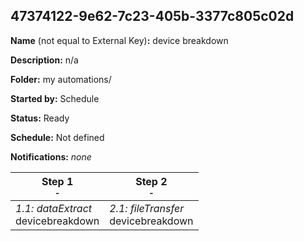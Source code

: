 ## 47374122-9e62-7c23-405b-3377c805c02d

**Name** (not equal to External Key)**:** device breakdown

**Description:** n/a

**Folder:** my automations/

**Started by:** Schedule

**Status:** Ready

**Schedule:** Not defined

**Notifications:** _none_


| Step 1<br>_<small>-</small>_ | Step 2<br>_<small>-</small>_ |
| --- | --- |
| _1.1: dataExtract_<br>devicebreakdown | _2.1: fileTransfer_<br>devicebreakdown |
